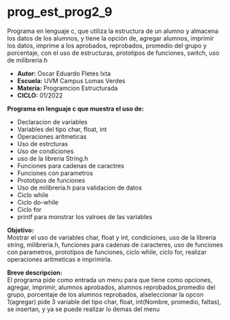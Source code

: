 # prog_est_prog2_9
Programa en lenguaje c, que utiliza la estructura de un alumno y almacena los datos de los alumnos, y tiene la opción de, agregar alumnos, imprimir los datos, imprime a los aprobados, reprobados, promedio del grupo y porcentaje, con el uso de estructuras, prototipos de funciones, switch, uso de milibreria.h

* <b> Autor:</b> Oscar Eduardo Fletes Ixta
* <b> Escuela:</b> UVM Campus Lomas Verdes
* <b> Materia:</b> Programcion Estructurada
* <b> CICLO:</b> 01/2022

<b> Programa en lenguaje c que muestra el uso de:</b>
* Declaracion de variables 
* Variables del tipo char, float, int
* Operaciones aritmeticas  
* Uso de estrcturas
* Uso de condiciones
* uso de la libreria String.h
* Funciones para cadenas de caractres
* Funciones con parametros
* Prototipos de funciones
* Uso de milibreria.h para validacion de datos
* Ciclo while
* Ciclo do-while
* Ciclo for
* printf para monstrar los valroes de las variables

<b> Objetivo:</b>
<br>
Mostrar el uso de variables char, float y int, condiciones, uso de la libreria string, milibreria.h, funciones para cadenas de caracteres, uso de funciones con parametros, prototipos de funciones, ciclo while, ciclo for, realizar operaciones aritmeticas e imprimirla.

<b> Breve descripcion:</b>
<br>
El programa  pide como entrada un menu para que tiene como opciones, agregar, imprimir, alumnos aprobados, alumnos reprobados,promedio del grupo, porcentaje de los alumnos reprobados, alseleccionar la opcon 1(agregar) pide 3 variable del tipo char, float, int(Nombre, promedio, faltas), se insertan, y ya se puede realizar lo demas del menu